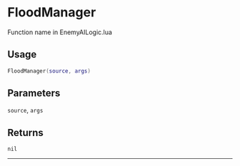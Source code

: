 # FloodManager
Function name in EnemyAILogic.lua
## Usage
```lua
FloodManager(source, args)
```
## Parameters
`source`, `args`
## Returns
`nil`

---